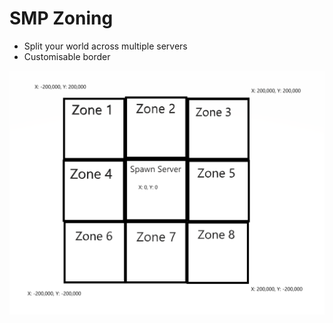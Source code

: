 # SMP Zoning
- Split your world across multiple servers
- Customisable border

![img.png](ZONING.png)
